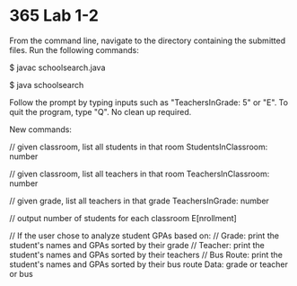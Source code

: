 # 365 Lab 1-2
From the command line, navigate to the directory containing the submitted files.  Run the following commands:

$ javac schoolsearch.java 

$ java schoolsearch


Follow the prompt by typing inputs such as "TeachersInGrade: 5" or "E".  To quit the program, type "Q". No clean up required.

New commands: 

// given classroom, list all students in that room
StudentsInClassroom: number

// given classroom, list all teachers in that room
TeachersInClassroom: number

// given grade, list all teachers in that grade
TeachersInGrade: number

// output number of students for each classroom
E[nrollment]

// If the user chose to analyze student GPAs based on:
//    Grade: print the student's names and GPAs sorted by their grade
//    Teacher: print the student's names and GPAs sorted by their teachers
//    Bus Route: print the student's names and GPAs sorted by their bus route
Data: grade or teacher or bus

